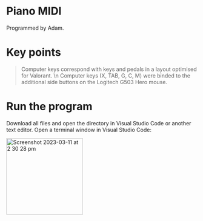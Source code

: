 # Piano MIDI
 
Programmed by Adam.

# Key points

> Computer keys correspond with keys and pedals in a layout optimised for Valorant. \n
> Computer keys (X, TAB, G, C, M) were binded to the additional side buttons on the Logitech G503 Hero mouse.

# Run the program

Download all files and open the directory in Visual Studio Code or another text editor.
Open a terminal window in Visual Studio Code:

<img width="202" alt="Screenshot 2023-03-11 at 2 30 28 pm" src="https://user-images.githubusercontent.com/69378029/224462665-0b01ee7c-1e13-4226-81ed-e43b00d169de.png">
